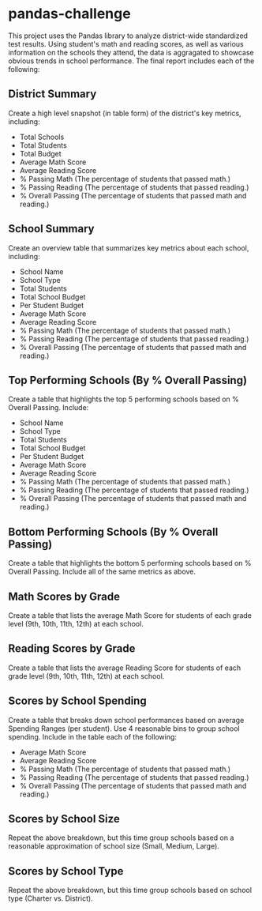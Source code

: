# pandas-challenge
This project uses the Pandas library to analyze district-wide standardized test results. Using student's math and reading scores, as well as various information on the schools they attend, the data is aggragated to showcase obvious trends in school performance.
The final report includes each of the following:

## District Summary

 Create a high level snapshot (in table form) of the district's key metrics, including:
 
 * Total Schools
 * Total Students
 * Total Budget
 * Average Math Score
 * Average Reading Score
 * % Passing Math (The percentage of students that passed math.)
 * % Passing Reading (The percentage of students that passed reading.)
 * % Overall Passing (The percentage of students that passed math and reading.)




## School Summary

Create an overview table that summarizes key metrics about each school, including:

* School Name
* School Type
* Total Students
* Total School Budget
* Per Student Budget
* Average Math Score
* Average Reading Score
* % Passing Math (The percentage of students that passed math.) 
* % Passing Reading (The percentage of students that passed reading.)
* % Overall Passing (The percentage of students that passed math and reading.)




## Top Performing Schools (By % Overall Passing)

Create a table that highlights the top 5 performing schools based on % Overall Passing. Include:

* School Name
* School Type
* Total Students
* Total School Budget
* Per Student Budget
* Average Math Score
* Average Reading Score
* % Passing Math (The percentage of students that passed math.)
* % Passing Reading (The percentage of students that passed reading.)
* % Overall Passing (The percentage of students that passed math and reading.)




## Bottom Performing Schools (By % Overall Passing)

Create a table that highlights the bottom 5 performing schools based on % Overall Passing. Include all of the same metrics as above.


## Math Scores by Grade

Create a table that lists the average Math Score for students of each grade level (9th, 10th, 11th, 12th) at each school.


## Reading Scores by Grade

Create a table that lists the average Reading Score for students of each grade level (9th, 10th, 11th, 12th) at each school.


## Scores by School Spending

Create a table that breaks down school performances based on average Spending Ranges (per student). Use 4 reasonable bins to group school spending. Include in the table each of the following:

* Average Math Score
* Average Reading Score
* % Passing Math (The percentage of students that passed math.)
* % Passing Reading (The percentage of students that passed reading.)
* % Overall Passing (The percentage of students that passed math and reading.)




## Scores by School Size

Repeat the above breakdown, but this time group schools based on a reasonable approximation of school size (Small, Medium, Large).


## Scores by School Type

Repeat the above breakdown, but this time group schools based on school type (Charter vs. District).
